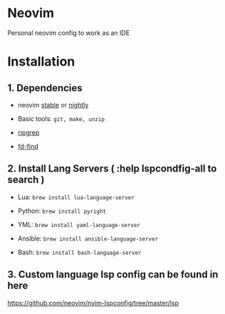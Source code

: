 # Neovim
Personal neovim config to work as an IDE

# Installation

## 1. Dependencies
* neovim [stable](https://github.com/neovim/neovim/releases/tag/stable) or [nightly](https://github.com/neovim/neovim/releases/tag/nightly)

* Basic tools: ``` git, make, unzip ```

* [ripgrep](https://github.com/BurntSushi/ripgrep#installation)

* [fd-find](https://github.com/sharkdp/fd#installation)

## 2. Install Lang Servers ( :help lspcondfig-all to search )

* Lua: ``` brew install lua-language-server ```

* Python: ``` brew install pyright ```

* YML: ``` brew install yaml-language-server ```

* Ansible: ``` brew install ansible-language-server ```

* Bash: ``` brew install bash-language-server ```

## 3. Custom language lsp config can be found in here

https://github.com/neovim/nvim-lspconfig/tree/master/lsp
